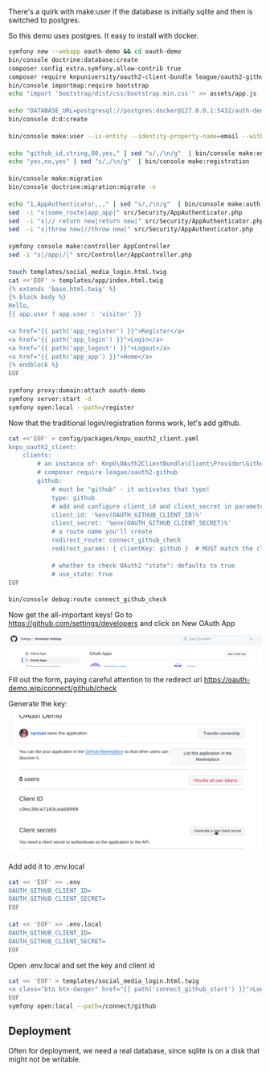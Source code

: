 
There's a quirk with make:user if the database is initially sqlite and then is switched to postgres.

So this demo uses postgres.  It easy to install with docker.

```bash
symfony new --webapp oauth-demo && cd oauth-demo
bin/console doctrine:database:create
composer config extra.symfony.allow-contrib true
composer require knpuniversity/oauth2-client-bundle league/oauth2-github
bin/console importmap:require bootstrap
echo "import 'bootstrap/dist/css/bootstrap.min.css'" >> assets/app.js

echo "DATABASE_URL=postgresql://postgres:docker@127.0.0.1:5432/auth-demo?serverVersion=16&charset=utf8" > .env.local
bin/console d:d:create

bin/console make:user --is-entity --identity-property-name=email --with-password User -n

echo "github_id,string,80,yes," | sed "s/,/\n/g"  | bin/console make:entity User
echo "yes,no,yes" | sed "s/,/\n/g"  | bin/console make:registration

bin/console make:migration
bin/console doctrine:migration:migrate -n

echo "1,AppAuthenticator,,," | sed "s/,/\n/g"  | bin/console make:auth
sed  -i "s|some_route|app_app|" src/Security/AppAuthenticator.php
sed  -i "s|// return new|return new|" src/Security/AppAuthenticator.php
sed  -i "s|throw new|//throw new|" src/Security/AppAuthenticator.php

symfony console make:controller AppController
sed -i "s|/app|/|" src/Controller/AppController.php 

touch templates/social_media_login.html.twig
cat <<'EOF' > templates/app/index.html.twig
{% extends 'base.html.twig' %}
{% block body %}
Hello, 
{{ app.user ? app.user : 'visitor' }}

<a href="{{ path('app_register') }}">Register</a>
<a href="{{ path('app_login') }}">Login</a>
<a href="{{ path('app_logout') }}">Logout</a>
<a href="{{ path('app_app') }}">Home</a>
{% endblock %}
EOF

symfony proxy:domain:attach oauth-demo
symfony server:start -d
symfony open:local --path=/register

```

Now that the traditional login/registration forms work, let's add github. 

```bash
cat <<'EOF' > config/packages/knpu_oauth2_client.yaml
knpu_oauth2_client:
    clients:
        # an instance of: KnpU\OAuth2ClientBundle\Client\Provider\GithubClient
        # composer require league/oauth2-github
        github:
            # must be "github" - it activates that type!
            type: github
            # add and configure client_id and client_secret in parameters.yml
            client_id: '%env(OAUTH_GITHUB_CLIENT_ID)%'
            client_secret: '%env(OAUTH_GITHUB_CLIENT_SECRET)%'
            # a route name you'll create
            redirect_route: connect_github_check
            redirect_params: { clientKey: github }  # MUST match the client key above

            # whether to check OAuth2 "state": defaults to true
            # use_state: true
EOF

bin/console debug:route connect_github_check
```

Now get the all-important keys!  Go to https://github.com/settings/developers and click on New OAuth App

![img.png](img.png)

Fill out the form, paying careful attention to the redirect url https://oauth-demo.wip/connect/github/check

Generate the key:

![img_1.png](img_1.png)

Add add it to .env.local
```bash
cat << 'EOF' >> .env
OAUTH_GITHUB_CLIENT_ID=
OAUTH_GITHUB_CLIENT_SECRET=
EOF

cat << 'EOF' >> .env.local
OAUTH_GITHUB_CLIENT_ID=
OAUTH_GITHUB_CLIENT_SECRET=
EOF

```

Open .env.local and set the key and client id


```bash
cat << 'EOF' > templates/social_media_login.html.twig
<a class="btn btn-danger" href="{{ path('connect_github_start') }}">Login with Github</a>
EOF
symfony open:local --path=/connect/github
```


## Deployment

Often for deployment, we need a real database, since sqlite is on a disk that might not be writable.

```bash
```

